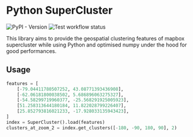 # Python SuperCluster
![PyPI - Version](https://img.shields.io/pypi/v/python-supercluster)
![Test workflow status](https://github.com/Sangrene/python-supercluster/actions/workflows/tests.yaml/badge.svg)

This library aims to provide the geospatial clustering features of mapbox supercluster while using Python and optimised numpy under the hood for good performances.
## Usage
```python
features = [
    [-79.04411780507252, 43.08771393436908],
    [-62.06181800038502, 5.686896063275327],
    [-54.58299719960377, -25.568291925005923],
    [51.258313644180184, 11.822028799226407],
    [25.852793816021233, -17.928033135943423],
]
index = SuperCluster().load(features)
clusters_at_zoom_2 = index.get_clusters([-180, -90, 180, 90], 2)
  ```
